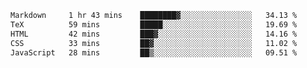 <!--START_SECTION:waka-->

```txt
Markdown     1 hr 43 mins    ████████▓░░░░░░░░░░░░░░░░   34.13 %
TeX          59 mins         █████░░░░░░░░░░░░░░░░░░░░   19.69 %
HTML         42 mins         ███▓░░░░░░░░░░░░░░░░░░░░░   14.16 %
CSS          33 mins         ██▓░░░░░░░░░░░░░░░░░░░░░░   11.02 %
JavaScript   28 mins         ██▒░░░░░░░░░░░░░░░░░░░░░░   09.51 %
```

<!--END_SECTION:waka-->